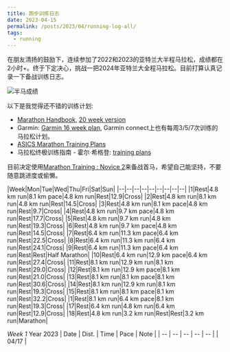 ```yaml
---
title: 跑步训练日志
date: 2023-04-15
permalink: /posts/2023/04/running-log-all/
tags: 
  - running
---
```


在朋友清扬的鼓励下，连续参加了2022和2023的亚特兰大半程马拉松，成绩都在2小时+。终于下定决心，挑战一把2024年亚特兰大全程马拉松。目前打算认真记录一下备战训练日志。

<!-- more -->

![半马成绩](https://lujiaying.github.io/images/posts/ATL_half_marathon_22_23_time.jpg)

以下是我觉得还不错的训练计划:
- [Marathon Handbook](https://marathonhandbook.com/marathon-training-plan-database/), [20 week version](https://marathonhandbook.com/wp-content/uploads/20-Weeks-Marathon-Training-Plan-KM.pdf)
- Garmin: [Garmin 16 week plan](https://static.garmincdn.com/shared/emea/custom/training/downloads/running/Marathon-Training-Plan-Intermediate-ENGLISH.pdf), Garmin connect上也有每周3/5/7次训练的马拉松计划。
- [ASICS Marathon Training Plans](https://www.petewilcock.com/asics-marathon-training-plans/)
- 马拉松终极训练指南 - 霍尔·希格登: [training plans](https://www.halhigdon.com/training/marathon-training/)

目前决定使用[Marathon Training : Novice 2](https://www.halhigdon.com/training-programs/marathon-training/novice-2-marathon/)来备战首马，希望自己能坚持，不要随意跳进度或偷懒。


|Week|Mon|Tue|Wed|Thu|Fri|Sat|Sun|
|--|--|--|--|--|--|--|--|--|
|1|Rest|4.8 km run|8.1 km pace|4.8 km run|Rest|12.9|Cross|
|2|Rest|4.8 km run|8.1 km run|4.8 km run|Rest|14.5|Cross|
|3|Rest|4.8 km run|8.1 km pace|4.8 km run|Rest|9.7|Cross|
|4|Rest|4.8 km run|9.7 km pace|4.8 km run|Rest|17.7|Cross|
|5|Rest|4.8 km run|9.7 km run|4.8 km run|Rest|19.3|Cross|
|6|Rest|4.8 km run|9.7 km pace|4.8 km run|Rest|14.5|Cross|
|7|Rest|6.4 km run|11.3 km pace|6.4 km run|Rest|22.5|Cross|
|8|Rest|6.4 km run|11.3 km run|6.4 km run|Rest|24.1|Cross|
|9|Rest|6.4 km run|11.3 km pace|6.4 km run|Rest|Rest|Half Marathon|
|10|Rest|6.4 km run|12.9 km pace|6.4 km run|Rest|27.4|Cross|
|11|Rest|8.1 km run|12.9 km run|8.1 km run|Rest|29.0|Cross|
|12|Rest|8.1 km run|12.9 km pace|8.1 km run|Rest|21.0|Cross|
|13|Rest|8.1 km run|8.1 km pace|8.1 km run|Rest|30.6|Cross|
|14|Rest|8.1 km run|12.9 km run|8.1 km run|Rest|19.3|Cross|
|15|Rest|8.1 km run|8.1 km pace|8.1 km run|Rest|32.2|Cross|
|1|Rest|8.1 km run|6.4 km pace|8.1 km run|Rest|19.3|Cross|
|17|Rest|6.4 km run|4.8 km run|6.4 km run|Rest|12.9|Cross|
|18|Rest|4.8 km run|3.2 km run|Rest|Rest|3.2 km run|Marathon|


*Week 1* Year 2023
| Date | Dist. | Time | Pace | Note |
| -- | -- | -- | -- | -- |
| 04/17 |
